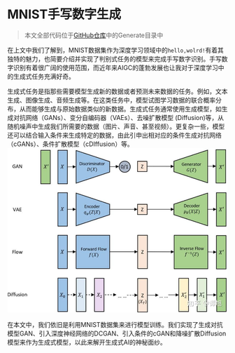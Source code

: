 # MNIST手写数字生成

> 本文全部代码位于[GitHub仓库](https://github.com/ji2814/hello-MNIST)中的Generate目录中

在上文中我们了解到，MNIST数据集作为深度学习领域中的`hello,wolrd!`​有着其独特的魅力，也简要介绍并实现了判别式任务的模型来完成手写数字识别。手写数字识别有着很广阔的使用范围，而近年来AIGC的蓬勃发展也让我对于深度学习中的生成式任务充满好奇。

生成式任务是指那些需要模型生成新的数据或者预测未来数据的任务。例如，文本生成、图像生成、音频生成等。在这类任务中，模型试图学习数据的联合概率分布，从而能够生成与原始数据类似的新数据。生成式任务通常使用生成模型，如生成对抗网络（GANs）、变分自编码器（VAEs）、去噪扩散模型 (Diffusion)等，从随机噪声中生成我们所需要的数据（图片、声音、甚至视频）。更复杂一些，模型还可以结合输入条件来生成特定的数据，由此引申出相对应的条件生成对抗网络（cGANs）、条件扩散模型（cDIffusion）等。![image](assets/image-20240515103659-pu4knwl.png "生成式模型")​

在本文中，我们依旧是利用MNIST数据集来进行模型训练。我们实现了生成对抗模型GAN、引入深度神经网络的DCGAN、引入条件的cGAN和降噪扩散Diffusion模型来作为生成式模型，以此来解开生成式AI的神秘面纱。
